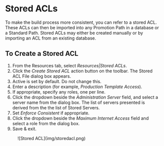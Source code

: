 # Stored ACLs

To make the build process more consistent, you can refer to a stored ACL. These ACLs can then be imported into any Promotion Path in a database or a Standard Path. Stored ACLs may either be created manually or by importing an ACL from an existing database.

## To Create a Stored ACL
1. From the Resources tab, select *Resources|Stored ACLs*.
2. Click the *Create Stored ACL* action button on the toolbar. The Stored ACL File dialog box appears.
3. Active is set by default. Do not change this.
4. Enter a description (for example, *Production Template Access*).
5. If appropriate, specify any roles, one per line.
6. Click the dropdown beside the *Administration Server* field, and select a server name from the dialog box. The list of servers presented is derived from the the list of Stored Servers.
7. Set *Enforce Consistent* if appropriate.
8. Click the dropdown beside the *Maximum Internet Access* field and select a role from the dialog box.
9. Save & exit.

<figure markdown="1">
  ![Stored ACL](img/storedacl.png)
</figure>
